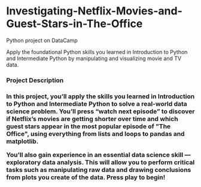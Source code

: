 # Investigating-Netflix-Movies-and-Guest-Stars-in-The-Office
Python project on DataCamp

Apply the foundational Python skills you learned in Introduction to Python and Intermediate Python by manipulating and visualizing movie and TV data.

<h3>Project Description<h3>

In this project, you’ll apply the skills you learned in Introduction to Python and Intermediate Python to solve a real-world data science problem. You’ll press “watch next episode” to discover if Netflix’s movies are getting shorter over time and which guest stars appear in the most popular episode of "The Office", using everything from lists and loops to pandas and matplotlib.

You’ll also gain experience in an essential data science skill — exploratory data analysis. This will allow you to perform critical tasks such as manipulating raw data and drawing conclusions from plots you create of the data. Press play to begin!
